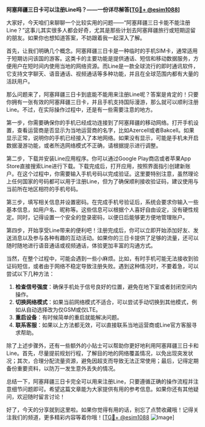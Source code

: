 **阿塞拜疆三日卡可以注册Line吗？——一份详尽解答[[TG💪+ @esim1088](https://t.me/s/esim1088)]**

大家好，今天咱们来聊聊一个比较实用的问题——“阿塞拜疆三日卡能不能注册Line？”这事儿其实很多人都会好奇，尤其是那些计划去阿塞拜疆旅行或短期逗留的朋友。如果你也想知道答案，不妨跟着我一起深入了解。

首先，让我们明确几个概念。阿塞拜疆三日卡是一种临时的手机SIM卡，通常适用于短期访问该国的游客。这类卡的主要功能是提供通话、短信和移动数据服务，方便用户在短时间内使用当地的网络资源。而Line是一款全球流行的即时通讯软件，它支持文字聊天、语音通话、视频通话等多种功能，并且在全球范围内都有大量的活跃用户。

那么问题来了，阿塞拜疆三日卡到底能不能用来注册Line呢？答案是肯定的！只要你拥有一张有效的阿塞拜疆三日卡，并且手机支持国际漫游，那么就可以顺利注册Line。不过，在实际操作过程中，还是有一些需要注意的地方。

第一步，你需要确保你的手机已经成功连接到了阿塞拜疆的移动网络。打开手机设置，查看运营商是否显示为当地运营商的名字，比如Azercell或者Bakcell。如果显示正常，说明你的手机已经接入了本地网络。如果没有显示，可能是手机未开启数据漫游功能，或者所选网络模式不正确，请根据提示进行调整。

第二步，下载并安装Line应用程序。你可以通过Google Play商店或者苹果App Store直接搜索Line进行下载。下载完成后，打开应用，按照界面指引创建新账户。在这个过程中，你需要输入手机号码以完成验证。这里要特别注意，虽然理论上任何国家的号码都可以用于注册Line，但为了确保顺利接收验证码，建议使用与当前所在地区相符的手机号码。

第三步，填写相关信息并设置密码。在完成手机号验证后，系统会要求你输入一些基本信息，如用户名、昵称等。这些信息可以根据个人喜好自由设定，没有硬性规定。同时，记得设置一个安全的登录密码，以便日后能够更方便地管理账户。

第四步，开始享受Line带来的便利吧！注册完成后，你可以立即开始添加好友、发送消息以及参与各种有趣的互动活动。如果你的三日卡提供了足够的流量，还可以随时随地进行语音通话或视频通话，体验更加丰富的沟通方式。

当然，在整个过程中，可能会遇到一些小麻烦。比如，有时手机可能无法接收到验证码短信，或者由于网络不稳定导致注册失败。遇到这种情况时，不要着急，可以尝试以下几种方法：

1. **检查信号强度**：确保手机处于信号良好的位置，避免在地下室或者封闭空间内操作。
2. **切换网络模式**：如果当前网络模式不适合，可以尝试手动切换到其他模式，例如从自动选择改为仅GSM或仅LTE。
3. **重启设备**：有时候简单的重启就能解决问题。
4. **联系客服**：如果以上方法都无效，可以直接联系当地运营商或Line官方客服寻求帮助。

除了上述步骤外，还有一些额外的小贴士可以帮助你更好地利用阿塞拜疆三日卡和Line。首先，尽量提前规划行程，了解目的地的网络覆盖情况，以免出现突发状况；其次，合理分配流量资源，避免因超支而导致无法正常使用；最后，记得定期备份重要资料，以防万一发生意外丢失的情况。

总结一下，阿塞拜疆三日卡完全可以用来注册Line，只要遵循正确的操作流程并注意细节问题即可。希望这篇文章能为大家提供有用的参考信息。如果你还有其他疑问，欢迎随时留言讨论！

好了，今天的分享就到这里啦。如果你觉得有用的话，别忘了点赞收藏哦！记得关注我们的频道，更多精彩内容等着你哦！[[TG💪+ @esim1088](https://t.me/s/esim1088) ![Image](https://i.postimg.cc/4NQfJmqS/Snipaste-2025-05-13-00-14-12.png)]